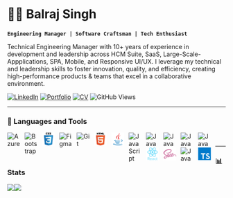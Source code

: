 # 🏄‍♂️ Balraj Singh

**`Engineering Manager | Software Craftsman | Tech Enthusiast`**

Technical Engineering Manager with 10+ years of experience in development and leadership across HCM Suite, SaaS, Large-Scale-Appplications, SPA, Mobile, and Responsive UI/UX. I leverage my technical and leadership skills to foster innovation, quality, and efficiency, creating high-performance products & teams that excel in a collaborative environment.

[![LinkedIn](https://img.shields.io/badge/LinkedIn-%230077B5.svg?style=for-the-badge&logo=linkedin&logoColor=white)](https://www.linkedin.com/in/balrajsingh-career/)
[![Portfolio](https://img.shields.io/badge/Portfolio-FF5722?style=for-the-badge&logo=google-chrome&logoColor=white)](https://your-portfolio-url.com)
[![CV](https://img.shields.io/badge/CV-32CD32?style=for-the-badge&logo=google-drive&logoColor=white)](https://drive.google.com/file/d/133CB0Gh0teb2ZDiPsviRJZGZ2i7RL1D3/view?usp=sharing)
![GitHub Views](https://komarev.com/ghpvc/?username=official-balraj&color=blue&style=for-the-badge)

---

### 🧰 Languages and Tools

<img align="left" alt="Azure" width="30px" style="padding-right:10px;" src="https://www.vectorlogo.zone/logos/microsoft_azure/microsoft_azure-icon.svg"/>
<img align="left" alt="Bootstrap" width="30px" style="padding-right:10px;" src="https://cdn-icons-png.flaticon.com/512/5968/5968672.png"/>
<img align="left" alt="Css" width="30px" style="padding-right:10px;" src="https://raw.githubusercontent.com/devicons/devicon/master/icons/css3/css3-original-wordmark.svg"/>
<img align="left" alt="Figma" width="30px" style="padding-right:10px;" src="https://www.vectorlogo.zone/logos/figma/figma-icon.svg"/>
<img align="left" alt="Git" width="30px" style="padding-right:10px;" src="https://www.vectorlogo.zone/logos/git-scm/git-scm-icon.svg"/>
<img align="left" alt="Html" width="30px" style="padding-right:10px;" src="https://raw.githubusercontent.com/devicons/devicon/master/icons/html5/html5-original-wordmark.svg"/>
<img align="left" alt="Java" width="30px" style="padding-right:10px;" src="https://raw.githubusercontent.com/devicons/devicon/master/icons/java/java-original.svg"/>
<img align="left" alt="JavaScript" width="30px" style="padding-right:10px;" src="https://cdn.jsdelivr.net/gh/devicons/devicon/icons/javascript/javascript-plain.svg" />
<img align="left" alt="Java" width="30px" style="padding-right:10px;" src="https://w7.pngwing.com/pngs/761/513/png-transparent-material-ui-logo-thumbnail.png"/>
<img align="left" alt="Java" width="30px" style="padding-right:10px;" src="https://www.svgrepo.com/show/303229/microsoft-sql-server-logo.svg"/>
<img align="left" alt="Java" width="30px" style="padding-right:10px;" src="https://w7.pngwing.com/pngs/548/34/png-transparent-adobe-photoshop-macos-bigsur-icon-thumbnail.png"/>
<img align="left" alt="Java" width="30px" style="padding-right:10px;" src="https://www.vectorlogo.zone/logos/getpostman/getpostman-icon.svg"/>
<img align="left" alt="Java" width="30px" style="padding-right:10px;" src="https://raw.githubusercontent.com/devicons/devicon/master/icons/react/react-original-wordmark.svg"/>
<img align="left" alt="Java" width="30px" style="padding-right:10px;" src="https://raw.githubusercontent.com/devicons/devicon/master/icons/sass/sass-original.svg"/>
<img align="left" alt="Java" width="30px" style="padding-right:10px;" src="https://www.vectorlogo.zone/logos/springio/springio-icon.svg"/>
<img align="left" alt="Java" width="30px" style="padding-right:10px;" src="https://raw.githubusercontent.com/devicons/devicon/master/icons/typescript/typescript-original.svg"/>
<br />

---

### 📊 Stats

<img align="left" src="https://github-readme-stats.vercel.app/api/top-langs/?username=official-balraj&langs_count=10&theme=radical">
<img align="left" src="https://github-readme-stats.vercel.app/api?username=official-balraj&show_icons=true&theme=gruvbox">




